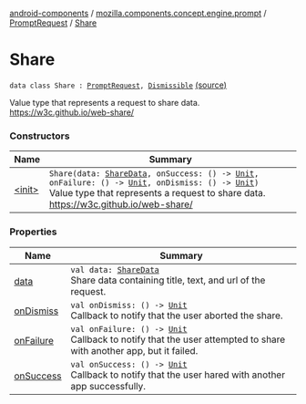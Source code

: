 [android-components](../../../index.md) / [mozilla.components.concept.engine.prompt](../../index.md) / [PromptRequest](../index.md) / [Share](./index.md)

# Share

`data class Share : `[`PromptRequest`](../index.md)`, `[`Dismissible`](../-dismissible/index.md) [(source)](https://github.com/mozilla-mobile/android-components/blob/master/components/concept/engine/src/main/java/mozilla/components/concept/engine/prompt/PromptRequest.kt#L244)

Value type that represents a request to share data.
https://w3c.github.io/web-share/

### Constructors

| Name | Summary |
|---|---|
| [&lt;init&gt;](-init-.md) | `Share(data: `[`ShareData`](../../-share-data/index.md)`, onSuccess: () -> `[`Unit`](https://kotlinlang.org/api/latest/jvm/stdlib/kotlin/-unit/index.html)`, onFailure: () -> `[`Unit`](https://kotlinlang.org/api/latest/jvm/stdlib/kotlin/-unit/index.html)`, onDismiss: () -> `[`Unit`](https://kotlinlang.org/api/latest/jvm/stdlib/kotlin/-unit/index.html)`)`<br>Value type that represents a request to share data. https://w3c.github.io/web-share/ |

### Properties

| Name | Summary |
|---|---|
| [data](data.md) | `val data: `[`ShareData`](../../-share-data/index.md)<br>Share data containing title, text, and url of the request. |
| [onDismiss](on-dismiss.md) | `val onDismiss: () -> `[`Unit`](https://kotlinlang.org/api/latest/jvm/stdlib/kotlin/-unit/index.html)<br>Callback to notify that the user aborted the share. |
| [onFailure](on-failure.md) | `val onFailure: () -> `[`Unit`](https://kotlinlang.org/api/latest/jvm/stdlib/kotlin/-unit/index.html)<br>Callback to notify that the user attempted to share with another app, but it failed. |
| [onSuccess](on-success.md) | `val onSuccess: () -> `[`Unit`](https://kotlinlang.org/api/latest/jvm/stdlib/kotlin/-unit/index.html)<br>Callback to notify that the user hared with another app successfully. |
